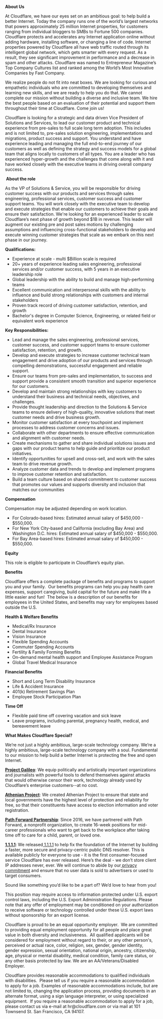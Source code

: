 <div class="content-intro">
	<div><strong>About Us</strong></div>
	<div>
		<p><span style="font-weight: 400;">At Cloudflare, we have our eyes set on an ambitious goal: to help build a better Internet. Today the company runs one of the world’s largest networks that powers approximately 25 million Internet properties, for customers ranging from individual bloggers to SMBs to Fortune 500 companies. Cloudflare protects and accelerates any Internet application online without adding hardware, installing software, or changing a line of code. Internet properties powered by Cloudflare all have web traffic routed through its intelligent global network, which gets smarter with every request. As a result, they see significant improvement in performance and a decrease in spam and other attacks. Cloudflare was named to Entrepreneur Magazine’s Top Company Cultures list and ranked among the World’s Most Innovative Companies by Fast Company.</span><span style="font-weight: 400;">&nbsp;</span></p>
		<p><span style="font-weight: 400;">We realize people do not fit into neat boxes. We are looking for curious and empathetic individuals who are committed to developing themselves and learning new skills, and we are ready to help you do that. We cannot complete our mission without building a diverse and inclusive team. We hire the best people based on an evaluation of their potential and support them throughout their time at Cloudflare. Come join us!&nbsp;</span></p>
	</div>
</div>
<p><span style="font-weight: 400;">Cloudflare is looking for a strategic and data driven Vice President of Solutions and Services, to lead our customer product and technical experience from pre-sales to full scale long term adoption. This includes and is not limited to, pre-sales solution engineering, implementations and migrations, product success and support. You understand and have experience leading and managing the full end-to-end journey of our customers as well as defining the strategy and success models for a global team that aligns locally to customers of all types. You are a leader who has experienced hyper-growth and the challenges that come along with it and have worked closely with the executive teams in driving overall company success.</span></p>
<p><strong>&nbsp;About the role</strong></p>
<p><span style="font-weight: 400;">As the VP of Solutions &amp; Service, you will be responsible for driving customer success with our products and services through sales engineering, professional services, customer success and customer support teams. You will work closely with the executive team to develop and execute strategies that enable our customers to achieve their goals and ensure their satisfaction. We're looking for an experienced leader to scale Cloudflare’s next phase of growth beyond $1B in revenue. This leader will augment our existing pre and post sales motions by challenging assumptions and influencing cross-functional stakeholders to develop and execute winning customer strategies that scale as we embark on this next phase in our journey.&nbsp;&nbsp;</span></p>
<p><strong>Qualifications:</strong></p>
<ul>
	<li style="font-weight: 400;"><span style="font-weight: 400;">Experience at scale - multi $Billion scale is required&nbsp;</span></li>
	<li style="font-weight: 400;"><span style="font-weight: 400;">20+ years of experience leading sales engineering, professional services and/or customer success, with 5 years in an executive leadership role&nbsp;</span></li>
	<li style="font-weight: 400;"><span style="font-weight: 400;">Global leadership with the ability to build and manage high-performing teams</span></li>
	<li style="font-weight: 400;"><span style="font-weight: 400;">Excellent communication and interpersonal skills with the ability to influence and build strong relationships with customers and internal stakeholders</span></li>
	<li style="font-weight: 400;"><span style="font-weight: 400;">Proven track record of driving customer satisfaction, retention, and growth</span></li>
	<li style="font-weight: 400;"><span style="font-weight: 400;">Bachelor's degree in Computer Science, Engineering, or related field or equivalent work experience</span></li>
</ul>
<p><strong>Key Responsibilities:</strong></p>
<ul>
	<li style="font-weight: 400;"><span style="font-weight: 400;">Lead and manage the sales engineering, professional services, customer success, and customer support teams to ensure customer satisfaction, retention, and growth.</span></li>
	<li style="font-weight: 400;"><span style="font-weight: 400;">Develop and execute strategies to increase customer technical team engagement and drive adoption of our products and services through compelling demonstrations, successful engagement and reliable support.</span></li>
	<li style="font-weight: 400;"><span style="font-weight: 400;">Ensure our teams from pre-sales and implementation, to success and support provide a consistent smooth transition and superior experience for our customers.</span></li>
	<li style="font-weight: 400;"><span style="font-weight: 400;">Develop and maintain strong relationships with key customers to understand their business and technical needs, objectives, and challenges.</span></li>
	<li style="font-weight: 400;"><span style="font-weight: 400;">Provide thought leadership and direction to the Solutions &amp; Service teams to ensure delivery of high-quality, innovative solutions that meet customer needs and drive business growth.</span></li>
	<li style="font-weight: 400;"><span style="font-weight: 400;">Monitor customer satisfaction at every touchpoint and implement processes to address customer concerns and issues.</span></li>
	<li style="font-weight: 400;"><span style="font-weight: 400;">Collaborate with other departments to ensure effective communication and alignment with customer needs.</span></li>
	<li style="font-weight: 400;"><span style="font-weight: 400;">Create mechanisms to gather and share individual solutions issues and gaps with our product teams to help guide and prioritize our product initiatives.</span></li>
	<li style="font-weight: 400;"><span style="font-weight: 400;">Identify opportunities for upsell and cross-sell, and work with the sales team to drive revenue growth.</span></li>
	<li style="font-weight: 400;"><span style="font-weight: 400;">Analyze customer data and trends to develop and implement programs to improve customer retention and satisfaction.</span></li>
	<li style="font-weight: 400;"><span style="font-weight: 400;">Build a team culture based on shared commitment to customer success that promotes our values and supports diversity and inclusion that matches our communities&nbsp;</span></li>
</ul>
<p><strong>Compensation</strong></p>
<p><span style="font-weight: 400;">Compensation may be adjusted depending on work location.</span></p>
<ul>
	<li style="font-weight: 400;"><span style="font-weight: 400;">For Colorado-based hires: Estimated annual salary of $450,000 - $550,000.</span></li>
	<li style="font-weight: 400;"><span style="font-weight: 400;">For New York City-based and California (excluding Bay Area) and Washington D.C. hires: Estimated annual salary of $450,000 - $550,000.</span></li>
	<li style="font-weight: 400;"><span style="font-weight: 400;">For Bay Area-based hires: Estimated annual salary of $450,000 - $550,000.</span></li>
</ul>
<p><strong>Equity</strong></p>
<p><span style="font-weight: 400;">This role is eligible to participate in Cloudflare’s equity plan.</span></p>
<p><strong>Benefits</strong></p>
<p><span style="font-weight: 400;">Cloudflare offers a complete package of benefits and programs to support you and your family.&nbsp; Our benefits programs can help you pay health care expenses, support caregiving, build capital for the future and make life a little easier and fun!&nbsp; The below is a description of our benefits for employees in the United States, and benefits may vary for employees based outside the U.S.</span></p>
<p><strong>Health &amp; Welfare Benefits</strong></p>
<ul>
	<li style="font-weight: 400;"><span style="font-weight: 400;">Medical/Rx Insurance</span></li>
	<li style="font-weight: 400;"><span style="font-weight: 400;">Dental Insurance</span></li>
	<li style="font-weight: 400;"><span style="font-weight: 400;">Vision Insurance</span></li>
	<li style="font-weight: 400;"><span style="font-weight: 400;">Flexible Spending Accounts</span></li>
	<li style="font-weight: 400;"><span style="font-weight: 400;">Commuter Spending Accounts</span></li>
	<li style="font-weight: 400;"><span style="font-weight: 400;">Fertility &amp; Family Forming Benefits</span></li>
	<li style="font-weight: 400;"><span style="font-weight: 400;">On-demand mental health support and Employee Assistance Program</span></li>
	<li style="font-weight: 400;"><span style="font-weight: 400;">Global Travel Medical Insurance</span></li>
</ul>
<p><strong>Financial Benefits</strong></p>
<ul>
	<li style="font-weight: 400;"><span style="font-weight: 400;">Short and Long Term Disability Insurance</span></li>
	<li style="font-weight: 400;"><span style="font-weight: 400;">Life &amp; Accident Insurance</span></li>
	<li style="font-weight: 400;"><span style="font-weight: 400;">401(k) Retirement Savings Plan</span></li>
	<li style="font-weight: 400;"><span style="font-weight: 400;">Employee Stock Participation Plan</span></li>
</ul>
<p><strong>Time Off</strong></p>
<ul>
	<li style="font-weight: 400;"><span style="font-weight: 400;">Flexible paid time off covering vacation and sick leave</span></li>
	<li style="font-weight: 400;"><span style="font-weight: 400;">Leave programs, including parental, pregnancy health, medical, and bereavement leave</span></li>
</ul>
<div class="content-conclusion">
	<p><strong>What Makes Cloudflare Special?</strong></p>
	<p><span style="font-weight: 400;">We’re not just a highly ambitious, large-scale technology company. We’re a highly ambitious, large-scale technology company with a soul. Fundamental to our mission to help build a better Internet is protecting the free and open Internet.</span></p>
	<p><a href="https://blog.cloudflare.com/protecting-free-expression-online/"><strong>Project Galileo</strong></a><span style="font-weight: 400;">: We equip politically and artistically important organizations and journalists with powerful tools to defend themselves against attacks that would otherwise censor their work, technology already used by Cloudflare’s enterprise customers--at no cost.</span></p>
	<p><strong><a href="https://www.cloudflare.com/athenian/">Athenian Project</a></strong><span style="font-weight: 400;">: We created Athenian Project to ensure that state and local governments have the highest level of protection and reliability for free, so that their constituents have access to election information and voter registration.</span></p>
	<p><a href="https://blog.cloudflare.com/tag/path-forward/"><strong>Path Forward Partnership</strong></a><span style="font-weight: 400;">: Since 2016, we have partnered with Path Forward, a nonprofit organization, to create 16-week positions for mid-career professionals who want to get back to the workplace after taking time off to care for a child, parent, or loved one.</span></p>
	<p><a href="https://1.1.1.1/"><strong>1.1.1.1</strong></a><span style="font-weight: 400;">: We released</span><a href="https://1.1.1.1/"> <span style="font-weight: 400;">1.1.1.1</span></a><span style="font-weight: 400;"> to help fix the foundation of the Internet by building a faster, more secure and privacy-centric public DNS resolver. This is available publicly for everyone to use - it is the first consumer-focused service Cloudflare has ever released. Here’s the deal - we don’t store client IP addresses never, ever. We will continue to abide by our</span><a href="https://developers.cloudflare.com/1.1.1.1/privacy/public-dns-resolver"> privacy commitment</a><span style="font-weight: 400;"> and ensure that no user data is sold to advertisers or used to target consumers.</span></p>
	<p><span style="font-weight: 400;">Sound like something you’d like to be a part of? We’d love to hear from you!</span></p>
	<p><span style="font-weight: 400;">This position may require access to information protected under U.S. export control laws, including the U.S. Export Administration Regulations. Please note that any offer of employment may be conditioned on your authorization to receive software or technology controlled under these U.S. export laws without sponsorship for an export license.</span></p>
	<p><span style="font-weight: 400;">Cloudflare is proud to be an equal opportunity employer. &nbsp;We are committed to providing equal employment opportunity for all people and place great value in both diversity and inclusiveness. &nbsp;All qualified applicants will be considered for employment without regard to their, or any other person's, perceived or actual</span> <span style="font-weight: 400;">race, color, religion, sex, gender, gender identity, gender expression, sexual orientation, national origin, ancestry, citizenship, age, physical or mental disability, medical condition, family care status, or any other basis protected by law. </span><span style="font-weight: 400;">We are an AA/Veterans/Disabled Employer.</span></p>
	<p><span style="font-weight: 400;">Cloudflare provides reasonable accommodations to qualified individuals with disabilities. &nbsp;Please tell us if you require a reasonable accommodation to apply for a job. Examples of reasonable accommodations include, but are not limited to, changing the application process, providing documents in an alternate format, using a sign language interpreter, or using specialized equipment. &nbsp;If you require a reasonable accommodation to apply for a job, please contact us via e-mail at </span><span style="font-weight: 400;">hr@cloudflare.com</span><span style="font-weight: 400;"> or via mail at 101 Townsend St. San Francisco, CA 94107.</span></p>
</div>